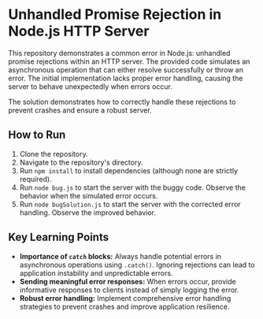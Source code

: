 # Unhandled Promise Rejection in Node.js HTTP Server

This repository demonstrates a common error in Node.js: unhandled promise rejections within an HTTP server.  The provided code simulates an asynchronous operation that can either resolve successfully or throw an error. The initial implementation lacks proper error handling, causing the server to behave unexpectedly when errors occur.

The solution demonstrates how to correctly handle these rejections to prevent crashes and ensure a robust server.

## How to Run

1. Clone the repository.
2. Navigate to the repository's directory.
3. Run `npm install` to install dependencies (although none are strictly required).
4. Run `node bug.js` to start the server with the buggy code.  Observe the behavior when the simulated error occurs.
5. Run `node bugSolution.js` to start the server with the corrected error handling. Observe the improved behavior.

## Key Learning Points

* **Importance of `catch` blocks:** Always handle potential errors in asynchronous operations using `.catch()`. Ignoring rejections can lead to application instability and unpredictable errors.
* **Sending meaningful error responses:** When errors occur, provide informative responses to clients instead of simply logging the error.
* **Robust error handling:** Implement comprehensive error handling strategies to prevent crashes and improve application resilience.